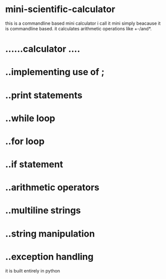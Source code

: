 # mini-scientific-calculator
this is a commandline based mini calculator
i call it mini simply beacause it is commandline based.
it calculates arithmetic operations like +-/and*.

# ......calculator ....
# ..implementing use of ;
# ..print statements
# ..while loop
# ..for loop
# ..if statement
# ..arithmetic operators
# ..multiline strings
# ..string manipulation
# ..exception handling
it is built entirely in python
